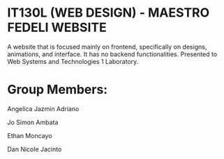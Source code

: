 # IT130L (WEB DESIGN) - MAESTRO FEDELI WEBSITE
 A website that is focused mainly on frontend, specifically on designs, animations, and interface. It has no backend functionalities. Presented to Web Systems and Technologies 1 Laboratory.

# Group Members:

Angelica Jazmin Adriano

Jo Simon Ambata

Ethan Moncayo

Dan Nicole Jacinto
